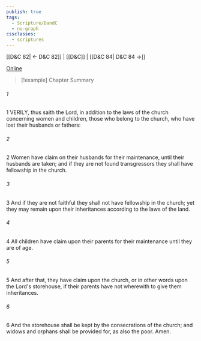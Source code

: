 ```yaml
---
publish: true
tags:
  - Scripture/DandC
  - no-graph
cssclasses:
  - scriptures
---
```

[[D&C 82| ← D&C 82]] | [[D&C]] | [[D&C 84| D&C 84 →]]

[Online](https://churchofjesuschrist.org/study/scriptures/dc-testament/dc/83?lang=eng)

>[!example] Chapter Summary
>
###### 1
1 VERILY, thus saith the Lord, in addition to the laws of the church concerning women and children, those who belong to the church, who have lost their husbands or fathers:
###### 2
2 Women have claim on their husbands for their maintenance, until their husbands are taken; and if they are not found transgressors they shall have fellowship in the church.
###### 3
3 And if they are not faithful they shall not have fellowship in the church; yet they may remain upon their inheritances according to the laws of the land.
###### 4
4 All children have claim upon their parents for their maintenance until they are of age.
###### 5
5 And after that, they have claim upon the church, or in other words upon the Lord's storehouse, if their parents have not wherewith to give them inheritances.
###### 6
6 And the storehouse shall be kept by the consecrations of the church; and widows and orphans shall be provided for, as also the poor. Amen.




